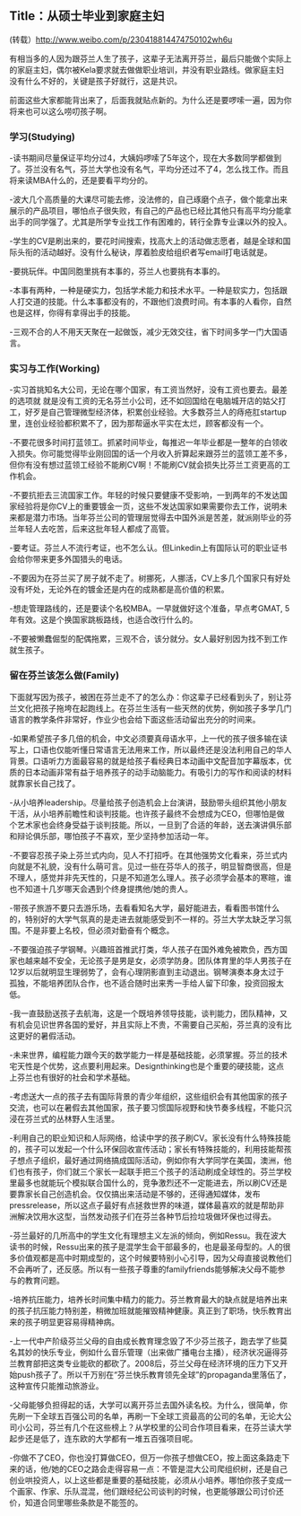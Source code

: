 ## Title：从硕士毕业到家庭主妇
(转载）http://www.weibo.com/p/230418814474750102wh6u

有相当多的人因为跟芬兰人生了孩子，这辈子无法离开芬兰，最后只能做个实际上的家庭主妇，偶尔被Kela要求就去做做职业培训，并没有职业路线。做家庭主妇没有什么不好的，关键是孩子好就行，这是共识。

前面这些大家都能背出来了，后面我就贴点新的。为什么还是要啰嗦一遍，因为你将来也可以这么唠叨孩子啊。

### 学习(Studying)
-读书期间尽量保证平均分过4，大姨妈啰嗦了5年这个，现在大多数同学都做到了。芬兰没有名气，芬兰大学也没有名气，平均分还过不了4，怎么找工作。而且将来读MBA什么的，还是要看平均分的。

-波大几个高质量的大课尽可能去修，没法修的，自己琢磨个点子，做个能拿出来展示的产品项目，哪怕点子很失败，有自己的产品也已经比其他只有高平均分能拿出手的同学强了。尤其是所学专业找工作有困难的，转行全靠专业课以外的投入。

-学生的CV是刷出来的，要花时间搜索，找高大上的活动做志愿者，越是全球和国际头衔的活动越好。没有什么秘诀，厚着脸皮给组织者写email打电话就是。

-要挑玩伴。中国同胞里挑有本事的，芬兰人也要挑有本事的。

-本事有两种，一种是硬实力，包括学术能力和技术水平。一种是软实力，包括跟人打交道的技能。什么本事都没有的，不跟他们浪费时间。有本事的人看你，自然也是这样，你得有拿得出手的技能。

-三观不合的人不用天天聚在一起做饭，减少无效交往，省下时间多学一门大国语言。

### 实习与工作(Working)
-实习首挑知名大公司，无论在哪个国家，有工资当然好，没有工资也要去。最差的选项就
就是没有工资的无名芬兰小公司，还不如回国给在电脑城开店的姑父打工，好歹是自己管理微型经济体，积累创业经验。大多数芬兰人的痔疮肛startup里，连创业经验都积累不了，因为那帮逼水平实在太烂，顾客都没有一个。

-不要花很多时间打蓝领工。抓紧时间毕业，每推迟一年毕业都是一整年的白领收入损失。你可能觉得毕业刚回国的话一个月收入折算起来跟芬兰的蓝领工差不多，但你有没有想过蓝领工经验不能刷CV啊！不能刷CV就会损失比芬兰工资更高的工作机会。

-不要抗拒去三流国家工作。年轻的时候只要健康不受影响，一到两年的不发达国家经验将是你CV上的重要镀金一页，这些不发达国家如果需要你去工作，说明未来都是潜力市场。当年芬兰公司的管理层觉得去中国外派是苦差，就派刚毕业的芬兰年轻人去吃苦，后来这批年轻人都成了高管。

-要考证。芬兰人不流行考证，也不怎么认。但Linkedin上有国际认可的职业证书会给你带来更多外国猎头的电话。

-不要因为在芬兰买了房子就不走了。树挪死，人挪活，CV上多几个国家只有好处没有坏处，无论外在的镀金还是内在的成熟都是高价值的积累。

-想走管理路线的，还是要读个名校MBA。一早就做好这个准备，早点考GMAT, 5年有效。这是个换国家跳板路线，也适合改行什么的。

-不要被懒蠢倔型的配偶拖累，三观不合，该分就分。女人最好别因为找不到工作就生孩子。

### 留在芬兰该怎么做(Family)
下面就写​因为孩子，被困在芬兰走不了的怎么办：你这辈子已经看到头了，别让芬兰文化把孩子拖垮在起跑线上。在芬兰生活有一些天然的优势，例如孩子多学几门语言的教学条件非常好，作业少也会给下面这些活动留出充分的时间来。

-如果希望孩子多几倍的机会，中文必须要真母语水平，上一代的孩子很多输在读写上，口语也仅能听懂日常语言无法用来工作，所以最终还是没法利用自己的华人背景。口语听力方面最容易的就是给孩子看经典日本动画中文配音加字幕版本，优质的日本动画非常有益于培养孩子的动手动脑能力。有吸引力的写作和阅读的材料就靠家长自己找了。

-从小培养leadership。尽量给孩子创造机会上台演讲，鼓励带头组织其他小朋友干活，从小培养前瞻性和谈判技能。也许孩子最终不会想成为CEO，但哪怕是做个艺术家也会终身受益于谈判技能。所以，一旦到了合适的年龄，送去演讲俱乐部和辩论俱乐部，哪怕孩子不喜欢，至少坚持参加活动一年。

-不要容忍孩子染上芬兰式内向，见人不打招呼。在其他强势文化看来，芬兰式内向就是不礼貌，没有什么萌可言。见过一些在芬华人的孩子，明显智商很高，但是不理人，感觉并非先天性的，只是不知道怎么理人。孩子必须学会基本的寒暄，谁也不知道十几岁哪天会遇到个终身提携他/她的贵人。

-带孩子旅游不要只去游乐场，去看看知名大学，最好能进去，看看图书馆什么的，特别好的大学气氛真的是走进去就能感受到不一样的。芬兰大学太缺乏学习氛围。不是非要上名校，但必须对勤奋有个概念。

-不要强迫孩子学钢琴。兴趣班首推武打类，华人孩子在国外难免被欺负，西方国家也越来越不安全，无论孩子是男是女，必须学防身。团队体育里的华人男孩子在12岁以后就明显生理弱势了，会有心理阴影直到主动退出。钢琴演奏本身太过于孤独，不能培养团队合作，也不适合随时出来秀一手给人留下印象，投资回报太低。

-我一直鼓励送孩子去航海，这是一个既培养领导技能，谈判能力，团队精神，又有机会见识世界各国的爱好，并且实际上不贵，不需要自己买船，芬兰真的没有比这更好的暑假活动。

-未来世界，编程能力跟今天的数学能力一样是基础技能，必须掌握。芬兰的技术宅天性是个优势，这点要利用起来。Designthinking也是个重要的硬技能，这点上芬兰也有很好的社会和学术基础。

-考虑送大一点的孩子去有国际背景的青少年组织，这些组织会有其他国家的孩子交流，也可以在暑假去其他国家，孩子要习惯国际视野和快节奏多线程，不能只沉浸在芬兰式的丛林野人生活里。

-利用自己的职业知识和人际网络，给读中学的孩子刷CV。家长没有什么特殊技能的，孩子可以发起一个什么环保回收宣传活动；家长有特殊技能的，利用技能帮孩子想点子组织，最好通过网络搞成国际活动，例如你有大学同学在美国，澳洲，他们也有孩子，你们就三个家长一起联手把三个孩子的活动刷成全球性的。芬兰学校里最多也就能玩个模拟联合国什么的，竞争激烈还不一定能进去，所以刷CV还是要靠家长自己创造机会。仅仅搞出来活动是不够的，还得通知媒体，发布pressrelease，所以这点子最好有点拯救世界的味道，媒体最喜欢的就是帮助非洲解决饮用水这型，当然发动孩子们在芬兰各种节后捡垃圾做环保也过得去。

-芬兰最好的几所高中的学生文化有理想主义左派的倾向，例如Ressu。我在波大读书的时候，Ressu出来的孩子是混学生会干部最多的，也是最圣母型的。人的很多价值观都是高中时期成型的，这个时候要特别小心引导，因为父母直接说教他们不会再听了，还反感。所以有一些孩子尊重的familyfriends能够解决父母不能参与的教育问题。

-培养抗压能力，培养长时间集中精力的能力。芬兰教育最大的缺点就是培养出来的孩子抗压能力特别差，稍微加班就能摧毁精神健康。真正到了职场，快乐教育出来的孩子明显更容易得精神病。

-上一代中产阶级芬兰父母的自由成长教育理念毁了不少芬兰孩子，跑去学了些莫名其妙的快乐专业，例如什么音乐管理（出来做广播电台主播），经济状况逼得芬兰教育部把这类专业能砍的都砍了。2008后，芬兰父母在经济环境的压力下又开始push孩子了。所以千万别在“芬兰快乐教育领先全球”的propaganda里落伍了，这种宣传只能推动旅游业。

-父母能够负担得起的话，大学可以离开芬兰去国外读名校。为什么，很简单，你先刷一下全球五百强公司的名单，再刷一下全球工资最高的公司的名单，无论大公司小公司，芬兰有几个在这些榜上？从学校里的公司合作项目看来，在芬兰读大学起步还是低了，连东欧的大学都有一堆五百强项目呢。

-你做不了CEO，你也没打算做CEO，但万一你孩子想做CEO，按上面这条路走下来的话，他/她的CEO之路会走得容易一点：不管是混大公司爬组织树，还是自己创业哄投资人，以上这些都是重要的基础技能，必须从小培养。哪怕你孩子变成一个画家、作家、乐队混混，他们跟经纪公司谈判的时候，也更能够跟公司讨价还价，知道合同里哪些条款是不能签的。
